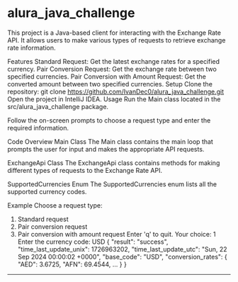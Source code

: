 # alura_java_challenge
This project is a Java-based client for interacting with the Exchange Rate API. It allows users to make various types of requests to retrieve exchange rate information.

Features
Standard Request: Get the latest exchange rates for a specified currency.
Pair Conversion Request: Get the exchange rate between two specified currencies.
Pair Conversion with Amount Request: Get the converted amount between two specified currencies.
Setup
Clone the repository:
git clone https://github.com/IvanDec0/alura_java_challenge.git
Open the project in IntelliJ IDEA.
Usage
Run the Main class located in the src/alura_java_challenge package.

Follow the on-screen prompts to choose a request type and enter the required information.

Code Overview
Main Class
The Main class contains the main loop that prompts the user for input and makes the appropriate API requests.

ExchangeApi Class
The ExchangeApi class contains methods for making different types of requests to the Exchange Rate API.

SupportedCurrencies Enum
The SupportedCurrencies enum lists all the supported currency codes.

Example
Choose a request type:
1. Standard request
2. Pair conversion request
3. Pair conversion with amount request
Enter 'q' to quit.
Your choice: 1
Enter the currency code: USD
{
  "result": "success",
  "time_last_update_unix": 1726963202,
  "time_last_update_utc": "Sun, 22 Sep 2024 00:00:02 +0000",
  "base_code": "USD",
  "conversion_rates": {
    "AED": 3.6725,
    "AFN": 69.4544,
    ...
  }
}
--------------------------------------------------
